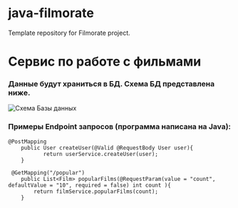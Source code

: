 # java-filmorate
Template repository for Filmorate project.

# Сервис по работе с фильмами #

### Данные будут храниться в БД. Схема БД представлена ниже. ###


![Схема Базы данных](C:\Users\pavel\dev\java-filmorate\src\main\resources\drawSQL-export-2022-08-30_11_31.png)

### Примеры Endpoint запросов (программа написана на Java): ###

```  
@PostMapping
    public User createUser(@Valid @RequestBody User user){
           return userService.createUser(user);
    }
```

```  
 @GetMapping("/popular")
    public List<Film> popularFilms(@RequestParam(value = "count", defaultValue = "10", required = false) int count ){
        return filmService.popularFilms(count);
    }
```